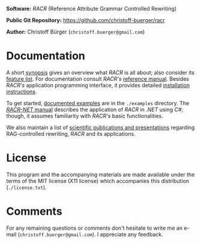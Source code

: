 **Software:** _RACR_ (Reference Attribute Grammar Controlled Rewriting)

**Public Git Repository:** https://github.com/christoff-buerger/racr

**Author:** Christoff Bürger (`christoff.buerger@gmail.com`)

# Documentation

A short [synopsis](racr/documentation/synopsis.md) gives an overview what _RACR_ is all about; also consider its [feature list](racr/documentation/introduction.md#racr-features). For documentation consult _RACR's_ [reference manual](racr/documentation/title.md). Besides _RACR's_ application programming interface, it provides detailed [installation instructions](racr/documentation/requirements-and-installation.md).

To get started, [documented examples](examples/examples-overview.md) are in the `./examples` directory. The [_RACR-NET_ manual](racr-net/documentation/title.md) describes the application of _RACR_ in _.NET_ using _C#_; though, it assumes familiarity with _RACR's_ basic functionalities.

We also maintain a list of [scientific publications and presentations](publications.md) regarding RAG-controlled rewriting, _RACR_ and its applications.

# License

This program and the accompanying materials are made available under the terms of the MIT license (X11 license) which accompanies this distribution (`./license.txt`).

# Comments

For any remaining questions or comments don't hesitate to write me an e-mail (`christoff.buerger@gmail.com`). I appreciate any feedback.
